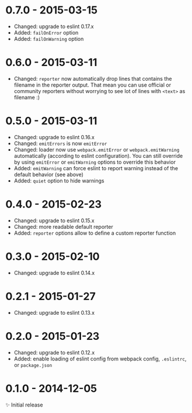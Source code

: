 # 0.7.0 - 2015-03-15

- Changed: upgrade to eslint 0.17.x
- Added: `failOnError` option
- Added: `failOnWarning` option

# 0.6.0 - 2015-03-11

- Changed: `reporter` now automatically drop lines that contains the filename in the reporter output.
That mean you can use official or community reporters without worrying to see lot of lines with `<text>` as filename :)

# 0.5.0 - 2015-03-11

- Changed: upgrade to eslint 0.16.x
- Changed: `emitErrors` is now `emitError`
- Changed: loader now use `webpack.emitError` or `webpack.emitWarning` automatically (according to eslint configuration).
You can still override by using `emitError` or `emitWarning` options to override this behavior
- Added: `emitWarning` can force eslint to report warning instead of the default behavior (see above)
- Added: `quiet` option to hide warnings


# 0.4.0 - 2015-02-23

- Changed: upgrade to eslint 0.15.x
- Changed: more readable default reporter
- Added: `reporter` options allow to define a custom reporter function

# 0.3.0 - 2015-02-10

- Changed: upgrade to eslint 0.14.x

# 0.2.1 - 2015-01-27

- Changed: upgrade to eslint 0.13.x

# 0.2.0 - 2015-01-23

- Changed: upgrade to eslint 0.12.x
- Added: enable loading of eslint config from webpack config, `.eslintrc`, or `package.json`

# 0.1.0 - 2014-12-05

✨ Initial release
